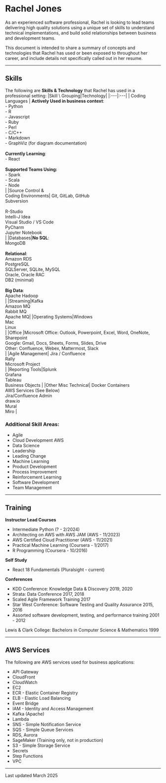 # Rachel Jones
As an experienced software professional, Rachel is looking to lead teams delivering high quality solutions using a unique set of skills to understand technical implementations, and build solid relationships between business and development teams.

This document is intended to share a summary of concepts and technologies that Rachel has used or been exposed to throughout her career, and include details not specifically called out in her resume.

---- 

## Skills

The following are **Skills & Technology** that Rachel has used in a professional setting:
|Skill \ Grouping|Technology|
|:---|:---|
| Coding Languages | **Actively Used in business context**: <br>- Python <br>- R <br>- Javascript <br>- Ruby <br>- Perl <br>- C/C++ <br>- Markdown <br>- GraphViz (for diagram documentation)<br> <br>  **Currently Learning**: <br>- React <br> <br> **Supported Teams Using:** <br>- Spark <br>- Scala <br>- Node <br>|
|Source Control & <br> Coding Environments| Git, GitLab, GitHub <br> Subversion <br> <br> R-Studio <br> Intelli-J Idea <br> Visual Studio / VS Code <br> PyCharm <br> Jupyter Notebook <br> |
|Databases|**No SQL**: <br> MongoDB <br> <br> **Relational**: <br>Amazon RDS <br> PostgreSQL <br> SQLServer, SQLite, MySQL <br>Oracle, Oracle RAC <br> DB2 (minimal) <br> <br> **Big Data**: <br> Apache Hadoop <br>|
|Streaming|Kafka <br> Amazon MQ <br> Rabbit MQ <br> Apache MQ|
|Operating Systems|Windows <br> Mac <br> Linux <br> |
|Office |Microsoft Office: Outlook, Powerpoint, Excel, Word, OneNote, Sharepoint <br> Google: Gmail, Docs, Sheets, Forms, Slides, Drive <br> Other: Confluence, Webex, Mattermost, Slack <br> |
|Agile Management|  Jira / Confluence <br> Rally <br> Microsoft Project  <br>|
|Reporting Tools|Splunk <br> Grafana <br> Tableau <br> Business Objects |
|Other Misc Technical|  Docker Containers <br> AWS Services (See Below) <br> Jira/Confluence Admin <br> draw.io <br> Mural <br> Miro |


### Additional Skill Areas:
* Agile
* Cloud Development AWS
* Data Science
* Leadership 
* Leading Change 
* Machine Learning 
* Product Development 
* Process Improvement
* Reinforcement Learning 
* Software Development 
* Team Management

---- 

## Training

**Instructor Lead Courses**
* Intermediate Python (? - 2/2024)
* Architecting on AWS with AWS JAM (AWS - 11/2023)
* AWS Certified Cloud Practitioner (AWS - 11/2021)
* Practical Machine Learning (Coursera - 1/2017)
* R Programming (Coursera - 10/2016)


**Self Study** 
* React 18 Fundamentals (Pluralsight - current)

**Conferences**
* KDD Conference: Knowledge Data & Discovery	2019, 2020
* Strata: Data Conference	2017, 2018
* Scaled Agile Framework Training	2017
* Star West Conference: Software Testing and Quality Assurance	2015, 2016
* Assorted software development, testing, and performance training	2001 - 2012


Lewis & Clark College: Bachelors in Computer Science & Mathematics	1999


---- 

## AWS Services

The following are AWS services used for business applications:
* API Gateway
* CloudFront
* CloudWatch
* EC2
* ECR - Elastic Container Registry
* ELB - Elastic Load Balancing
* Event Bridge
* IAM - Identity and Access Management
* Kafka (Apache)
* Lambda
* SNS - Simple Notification Service
* SQS - Simple Queue Services
* RDS, Aurora
* SageMaker (Training only, not in production)
* S3 - Simple Storage Service
* Secrets
* Step Functions
* VPC

--- 

Last updated March 2025
